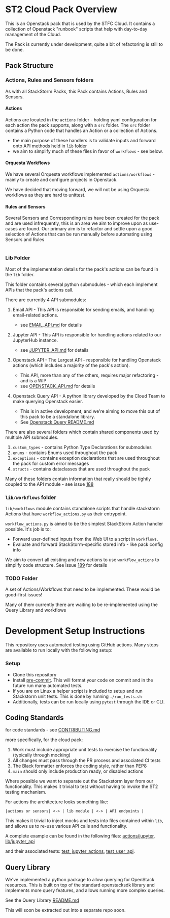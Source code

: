 # ST2 Cloud Pack Overview

This is an Openstack pack that is used by the STFC Cloud. It contains a collection of Openstack "runbook" scripts that
help with day-to-day management of the Cloud.

The Pack is currently under development, quite a bit of refactoring is still to be done.

## Pack Structure

### Actions, Rules and Sensors folders

As with all StackStorm Packs, this Pack contains Actions, Rules and Sensors.

#### Actions

Actions are located in the `actions` folder - holding yaml configuration for each action the pack supports, along with a `src` folder.
The `src` folder contains a Python code that handles an Action or a collection of Actions.
- the main purpose of these handlers is to validate inputs and forward onto API methods held in `lib` folder
- we aim to simplify much of these files in favor of `workflows` - see below.

#### Orquesta Workflows

We have several Orquesta workflows implemented `actions/workflows` - mainly to create and configure projects in Openstack.

We have decided that moving forward, we will not be using Orquesta workflows as they are hard to unittest.

#### Rules and Sensors

Several Sensors and Corresponding rules have been created for the pack and are used infrequently, this is an area we
aim to improve upon as use-cases are found. Our primary aim is to refactor and settle upon a good selection of Actions
that can be run manually before automating using Sensors and Rules

#
### Lib Folder

Most of the implementation details for the pack's actions can be found in the `lib` folder.

This folder contains several python submodules - which each implement APIs that the pack's actions call.

There are currently 4 API submodules:

1. Email API - This API is responsible for sending emails, and handling email-related actions.
   - see [EMAIL_API.md](EMAIL_API.md) for details


2. Jupyter API - This API is responsible for handling actions related to our JupyterHub instance.
   - see [JUPYTER_API.md](JUPYTER_API.md) for details


3. Openstack API - The Largest API - responsible for handling Openstack actions (which includes a majority of the pack's action).
   - This API, more than any of the others, requires major refactoring - and is a WIP
   - see [OPENSTACK_API.md](OPENSTACK_API.md) for details


4. Openstack Query API - A python library developed by the Cloud Team to make querying Openstack easier.
   - This is in active development, and we're aiming to move this out of this pack to be a standalone library.
   - See [Openstack Query README.md](https://github.com/stfc/openstack-query-library/blob/main/README.md)


There are also several folders which contain shared components used by multiple API submodules.

1. `custom_types` - contains Python Type Declarations for submodules
2. `enums` - contains Enums used throughout the pack
3. `exceptions` - contains exception declarations that are used throughout the pack for custom error messages
4. `structs` - contains dataclasses that are used throughout the pack

Many of these folders contain information that really should be tightly coupled to the API module
    - see issue [188](https://github.com/stfc/st2-cloud-pack/issues/188)


### `lib/workflows` folder

`lib/workflows` module contains standalone scripts that handle stackstorm Actions that have `workflow_actions.py` as
their entrypoint.

`workflow_actions.py` is aimed to be the simplest StackStorm Action handler possible.
It's job is to:
- Forward user-defined inputs from the Web UI to a script in `workflows`.
- Evaluate and forward StackStorm-specific stored info - like pack config info

We aim to convert all existing and new actions to use `workflow_actions` to simplify code structure.
See issue [189](https://github.com/stfc/st2-cloud-pack/issues/189) for details


### TODO Folder

A set of Actions/Workflows that need to be implemented. These would be good-first issues!

Many of them currently there are waiting to be re-implemented using the Query Library and workflows


# Development Setup Instructions

This repository uses automated testing using GitHub actions.
Many steps are available to run locally with the following setup:

### Setup

- Clone this repository
- Install [pre-commit](https://pre-commit.com/#install). This will format your code
  on commit and in the future run many automated tests.
- If you are on Linux a helper script is included to setup and run Stackstorm unit tests.
  This is done by running `./run_tests.sh`
- Additionally, tests can be run locally using `pytest` through the IDE or CLI.


## Coding Standards

for code standards - see [CONTRIBUTING.md](CONTRIBUTING.md)

more specifically, for the cloud pack:
1. Work must include appropriate unit tests to exercise the functionality (typically through mocking)
2. All changes must pass through the PR process and associated CI tests
3. The Black formatter enforces the coding style, rather than PEP8
4. `main` should only include production ready, or disabled actions

Where possible we want to separate out the Stackstorm layer from our functionality.
This makes it trivial to test without having to invoke the ST2 testing mechanism.

For actions the architecture looks something like:

```
|actions or sensors| <-> | lib module | <-> | API endpoints |
```

This makes it trivial to inject mocks and tests into files contained within `lib`,
and allows us to re-use various API calls and functionality.

A complete example can be found in the following files:
[actions/jupyter](https://github.com/stfc/st2-cloud-pack/blob/main/actions/src/jupyter.py),
[lib/jupyter_api](https://github.com/stfc/st2-cloud-pack/blob/main/lib/jupyter_api/user_api.py)

and their associated tests:
[test_jupyter_actions](https://github.com/stfc/st2-cloud-pack/blob/main/tests/actions/test_jupyter_actions.py),
[test_user_api](https://github.com/stfc/st2-cloud-pack/blob/main/tests/lib/jupyter/test_user_api.py).


## Query Library
We've implemented a python package to allow querying for OpenStack resources.
This is built on top of the standard openstacksdk library and implements more query features, and allows running
more complex queries.

See the Query Library [README.md](https://github.com/stfc/openstack-query-library/blob/main/README.md)

This will soon be extracted out into a separate repo soon.
